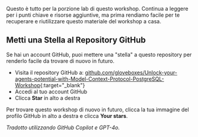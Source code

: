 Questo è tutto per la porzione lab di questo workshop. Continua a leggere per i punti chiave e risorse aggiuntive, ma prima rendiamo facile per te recuperare e riutilizzare questo materiale del workshop a casa.

## Metti una Stella al Repository GitHub

Se hai un account GitHub, puoi mettere una "stella" a questo repository per renderlo facile da trovare di nuovo in futuro.

* Visita il repository GitHub a: [github.com/gloveboxes/Unlock-your-agents-potential-with-Model-Context-Protocol-PostgreSQL-Workshop](https://github.com/gloveboxes/Unlock-your-agents-potential-with-Model-Context-Protocol-PostgreSQL-Workshop){:target="_blank"}
* Accedi al tuo account GitHub
* Clicca **Star** in alto a destra

Per trovare questo workshop di nuovo in futuro, clicca la tua immagine del profilo GitHub in alto a destra e clicca **Your stars**.

*Tradotto utilizzando GitHub Copilot e GPT-4o.*
